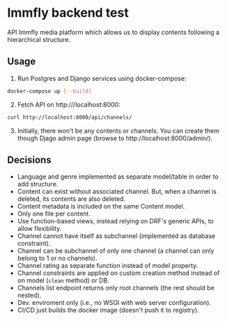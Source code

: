 # Immfly backend test

API Immfly media platform which allows us to display contents following a
hierarchical structure.

## Usage
1. Run Postgres and Django services using docker-compose:
```bash
docker-compose up [--build]
```

2. Fetch API on http:///localhost:8000:
```bash
curl http://localhost:8000/api/channels/
```

3. Initially, there won't be any contents or channels. You can create them
   though Djago admin page (browse to http://localhost:8000/admin/).

## Decisions
* Language and genre implemented as separate model/table in order to add structure.
* Content can exist without associated channel. But, when a channel is deleted, its contents are also deleted.
* Content metadata is included on the same Content model.
* Only one file per content.
* Use function-based views, instead relying on DRF's generic APIs, to allow flexibility.
* Channel cannot have itself as subchannel (implemented as database constraint).
* Channel can be subchannel of only one channel (a channel can only belong to 1 or no channels).
* Channel rating as separate function instead of model property.
* Channel constraints are applied on custom creation method instead of on model (`clean` method) or DB.
* Channels list endpoint returns only root channels (the rest should be nested).
* Dev. enviroment only (i.e., no WSGI with web server configuration).
* CI/CD just builds the docker image (doesn't push it to registry).
